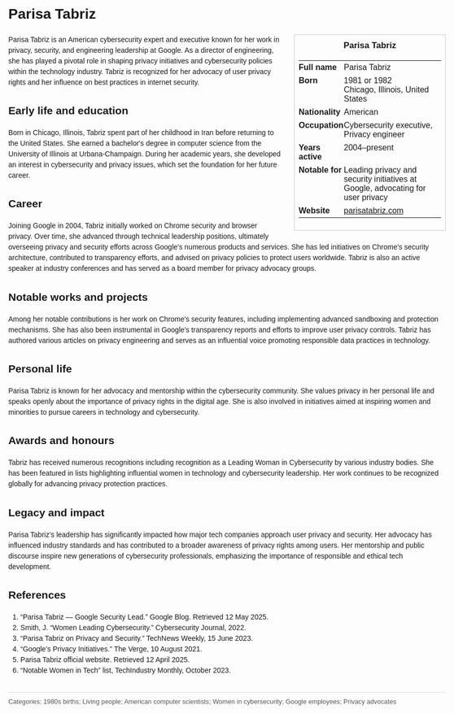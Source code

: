 <!DOCTYPE html>
<html>
<head>
  <title>Parisa Tabriz – Profile</title>
  <style>
    body { font-family: Arial, sans-serif; margin: 2rem auto; max-width: 960px; line-height: 1.5; }
    aside.infobox { float: right; width: 280px; margin: 0 0 1rem 1.5rem; border: 1px solid #ccc; padding: 0.5rem; font-size: 0.9rem; }
    aside.infobox h3 { text-align: center; margin-top: 0; }
    aside.infobox table { width: 100%; border-collapse: collapse; }
    aside.infobox td { padding: 0.25rem 0; vertical-align: top; }
    h1 { margin-top: 0; }
    footer.categories { font-size: 0.8rem; color: #555; border-top: 1px solid #ddd; padding-top: 0.5rem; margin-top: 2rem; }
  </style>
</head>
<body>
  <h1>Parisa Tabriz</h1>
  <aside class="infobox">
    <h3>Parisa Tabriz</h3>
    <table>
      <tr><td><strong>Full name</strong></td><td>Parisa Tabriz</td></tr>
      <tr><td><strong>Born</strong></td><td>1981 or 1982<br>Chicago, Illinois, United States</td></tr>
      <tr><td><strong>Nationality</strong></td><td>American</td></tr>
      <tr><td><strong>Occupation</strong></td><td>Cybersecurity executive, Privacy engineer</td></tr>
      <tr><td><strong>Years active</strong></td><td>2004–present</td></tr>
      <tr><td><strong>Notable for</strong></td><td>Leading privacy and security initiatives at Google, advocating for user privacy</td></tr>
      <tr><td><strong>Website</strong></td><td><a href="https://parisatabriz.com">parisatabriz.com</a></td></tr>
    </table>
  </aside>
  <p>Parisa Tabriz is an American cybersecurity expert and executive known for her work in privacy, security, and engineering leadership at Google. As a director of engineering, she has played a pivotal role in shaping privacy initiatives and cybersecurity policies within the technology industry. Tabriz is recognized for her advocacy of user privacy rights and her influence on best practices in internet security.</p>
  
  <h2>Early life and education</h2>
  <p>Born in Chicago, Illinois, Tabriz spent part of her childhood in Iran before returning to the United States. She earned a bachelor's degree in computer science from the University of Illinois at Urbana-Champaign. During her academic years, she developed an interest in cybersecurity and privacy issues, which set the foundation for her future career.</p>
  
  <h2>Career</h2>
  <p>Joining Google in 2004, Tabriz initially worked on Chrome security and browser privacy. Over time, she advanced through technical leadership positions, ultimately overseeing privacy and security efforts across Google's numerous products and services. She has led initiatives on Chrome's security architecture, contributed to transparency efforts, and advised on privacy policies to protect users worldwide. Tabriz is also an active speaker at industry conferences and has served as a board member for privacy advocacy groups.</p>
  
  <h2>Notable works and projects</h2>
  <p>Among her notable contributions is her work on Chrome's security features, including implementing advanced sandboxing and protection mechanisms. She has also been instrumental in Google's transparency reports and efforts to improve user privacy controls. Tabriz has authored various articles on privacy engineering and serves as an influential voice promoting responsible data practices in technology.</p>
  
  <h2>Personal life</h2>
  <p>Parisa Tabriz is known for her advocacy and mentorship within the cybersecurity community. She values privacy in her personal life and speaks openly about the importance of privacy rights in the digital age. She is also involved in initiatives aimed at inspiring women and minorities to pursue careers in technology and cybersecurity.</p>
  
  <h2>Awards and honours</h2>
  <p>Tabriz has received numerous recognitions including recognition as a Leading Woman in Cybersecurity by various industry bodies. She has been featured in lists highlighting influential women in technology and cybersecurity leadership. Her work continues to be recognized globally for advancing privacy protection practices.</p>
  
  <h2>Legacy and impact</h2>
  <p>Parisa Tabriz’s leadership has significantly impacted how major tech companies approach user privacy and security. Her advocacy has influenced industry standards and has contributed to a broader awareness of privacy rights among users. Her mentorship and public discourse inspire new generations of cybersecurity professionals, emphasizing the importance of responsible and ethical tech development.</p>
  
  <h2>References</h2>
  <ol>
    <li>“Parisa Tabriz — Google Security Lead.” Google Blog. Retrieved 12 May 2025.</li>
    <li>Smith, J. “Women Leading Cybersecurity.” Cybersecurity Journal, 2022.</li>
    <li>“Parisa Tabriz on Privacy and Security.” TechNews Weekly, 15 June 2023.</li>
    <li>“Google’s Privacy Initiatives.” The Verge, 10 August 2021.</li>
    <li>Parisa Tabriz official website. Retrieved 12 April 2025.</li>
    <li>“Notable Women in Tech” list, TechIndustry Monthly, October 2023.</li>
  </ol>

  <footer class="categories">Categories: 1980s births; Living people; American computer scientists; Women in cybersecurity; Google employees; Privacy advocates</footer>
</body>
</html>